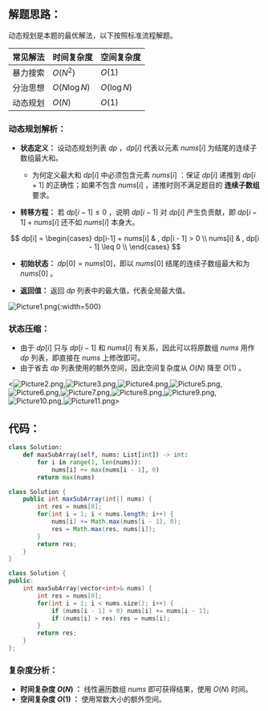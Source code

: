 ## 解题思路：

动态规划是本题的最优解法，以下按照标准流程解题。

| 常见解法 | 时间复杂度    | 空间复杂度  |
| -------- | ------------- | ----------- |
| 暴力搜索 | $O(N^2)$      | $O(1)$      |
| 分治思想 | $O(N \log N)$ | $O(\log N)$ |
| 动态规划 | $O(N)$        | $O(1)$      |

### 动态规划解析：

- **状态定义：** 设动态规划列表 $dp$ ，$dp[i]$ 代表以元素 $nums[i]$ 为结尾的连续子数组最大和。
  - 为何定义最大和 $dp[i]$ 中必须包含元素 $nums[i]$ ：保证 $dp[i]$ 递推到 $dp[i+1]$ 的正确性；如果不包含 $nums[i]$ ，递推时则不满足题目的 **连续子数组** 要求。

- **转移方程：** 若 $dp[i-1] \leq 0$ ，说明 $dp[i - 1]$ 对 $dp[i]$ 产生负贡献，即 $dp[i-1] + nums[i]$ 还不如 $nums[i]$ 本身大。

$$
dp[i] =
\begin{cases}
 dp[i-1] + nums[i] & , dp[i - 1] > 0 \\
 nums[i] & , dp[i - 1] \leq 0 \\
\end{cases}
$$

- **初始状态：** $dp[0] = nums[0]$，即以 $nums[0]$ 结尾的连续子数组最大和为 $nums[0]$ 。

- **返回值：** 返回 $dp$ 列表中的最大值，代表全局最大值。

![Picture1.png](https://pic.leetcode-cn.com/77d1aa6a444743d3c8606ac951cd7fc38faf68a62064fd2639df517cd666a4d0-Picture1.png){:width=500}

### 状态压缩：

- 由于 $dp[i]$ 只与 $dp[i-1]$ 和 $nums[i]$ 有关系，因此可以将原数组 $nums$ 用作 $dp$ 列表，即直接在 $nums$ 上修改即可。
- 由于省去 $dp$ 列表使用的额外空间，因此空间复杂度从 $O(N)$ 降至 $O(1)$ 。

<![Picture2.png](https://pic.leetcode-cn.com/c05fcc23f37290d4445ea7ee0ff4e0217fa9d7a0d0fdada765672900590d7ecd-Picture2.png),![Picture3.png](https://pic.leetcode-cn.com/384a20d1538b3fecda3e64f36e6a1cffb2e90aa3def9a06457c0ab5495202f64-Picture3.png),![Picture4.png](https://pic.leetcode-cn.com/79596dec42eedd88012ce0b06ede6fcd76fdb61140551503deda234005f22f5c-Picture4.png),![Picture5.png](https://pic.leetcode-cn.com/0ad8500b80f4705ab0458d46cf4e9228177373fed84187948352df11a133cc18-Picture5.png),![Picture6.png](https://pic.leetcode-cn.com/e1cad157f82a37d6960a660e7e648e81da6875e912edd613b10ab639f87674c2-Picture6.png),![Picture7.png](https://pic.leetcode-cn.com/269dbec6c7e0c7580cd74d60d151c651a7cee9a6a0feb4229a3a8a5f2062afca-Picture7.png),![Picture8.png](https://pic.leetcode-cn.com/b1218b8594854c40f048db7bce3bb163d41163fc1eef03d8aa4135c8c23ec911-Picture8.png),![Picture9.png](https://pic.leetcode-cn.com/ff0d403e4de402ec0a4122cdb66a9262f93a4986442b18dbb1655fe367052a25-Picture9.png),![Picture10.png](https://pic.leetcode-cn.com/1fde43a35e65c800a274e2dd46fe9641ce38e215ff85a73a8d7e5d26163fe17e-Picture10.png),![Picture11.png](https://pic.leetcode-cn.com/86e7af90fbef1c11702fb72132df9b5fb2b33e13585d7ef67268fdf74d8611d4-Picture11.png)>

## 代码：

```Python []
class Solution:
    def maxSubArray(self, nums: List[int]) -> int:
        for i in range(1, len(nums)):
            nums[i] += max(nums[i - 1], 0)
        return max(nums)
```

```Java []
class Solution {
    public int maxSubArray(int[] nums) {
        int res = nums[0];
        for(int i = 1; i < nums.length; i++) {
            nums[i] += Math.max(nums[i - 1], 0);
            res = Math.max(res, nums[i]);
        }
        return res;
    }
}
```

```C++ []
class Solution {
public:
    int maxSubArray(vector<int>& nums) {
        int res = nums[0];
        for(int i = 1; i < nums.size(); i++) {
            if (nums[i - 1] > 0) nums[i] += nums[i - 1];
            if (nums[i] > res) res = nums[i];
        }
        return res;  
    }
};
```

### 复杂度分析：

- **时间复杂度 $O(N)$ ：** 线性遍历数组 $nums$ 即可获得结果，使用 $O(N)$ 时间。
- **空间复杂度 $O(1)$ ：** 使用常数大小的额外空间。

